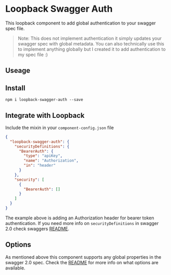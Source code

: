 # Loopback Swagger Auth

This loopback component to add global authentication to your swagger spec file.

> Note: This does not implement authentication it simply updates your swagger spec with global metadata. You can also technically use this to implement anything globally but I created it to add authentication to my spec file :)

## Useage

## Install
`npm i loopback-swagger-auth --save`

## Integrate with Loopback
Include the mixin in your `component-config.json` file

```json
{
  "loopback-swagger-auth": {
    "securityDefinitions": {
      "BearerAuth": {
        "type": "apiKey",
        "name": "Authorization",
        "in": "header"
      }
    },
    "security": [
      {
        "BearerAuth": []
      }
    ]
  }
}
```

The example above is adding an Authorization header for bearer token authentication. If you need more info on `securityDefinitions` in swagger 2.0 check swaggers [README](https://github.com/OAI/OpenAPI-Specification/blob/master/versions/2.0.md#security-definitions-object).


## Options
As mentioned above this component supports any global properties in the swagger 2.0 spec. Check the [README](https://github.com/OAI/OpenAPI-Specification/blob/master/versions/2.0.md) for more info on what options are available.

